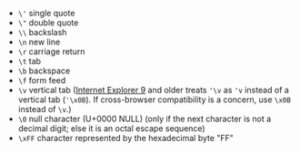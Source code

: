 -   `\'` single quote
-   `\"` double quote
-   `\\` backslash
-   `\n` new line
-   `\r` carriage return
-   `\t` tab
-   `\b` backspace
-   `\f` form feed
-   `\v` vertical tab ([Internet Explorer 9](https://en.wikipedia.org/wiki/Internet_Explorer_9 "Internet Explorer 9") and older treats `'\v` as `'v` instead of a vertical tab (`'\x0B`). If cross-browser compatibility is a concern, use `\x0B` instead of `\v`.)
-   `\0` null character (U+0000 NULL) (only if the next character is not a decimal digit; else it is an octal escape sequence)
-   `\xFF` character represented by the hexadecimal byte "FF"
